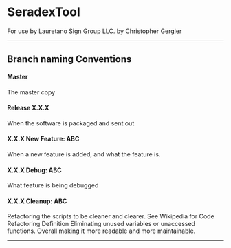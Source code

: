 # SeradexTool
For use by Lauretano Sign Group LLC. by Christopher Gergler 

---
## Branch naming Conventions

#### Master
The master copy

#### Release X.X.X
When the software is packaged and sent out

#### X.X.X New Feature: ABC
When a new feature is added, and what the feature is.

#### X.X.X Debug: ABC
What feature is being debugged

#### X.X.X Cleanup: ABC
Refactoring the scripts to be cleaner and clearer. See Wikipedia for Code Refactoring Definition
Eliminating unused variables or unaccessed functions. Overall making it more readable and more maintainable.

---

